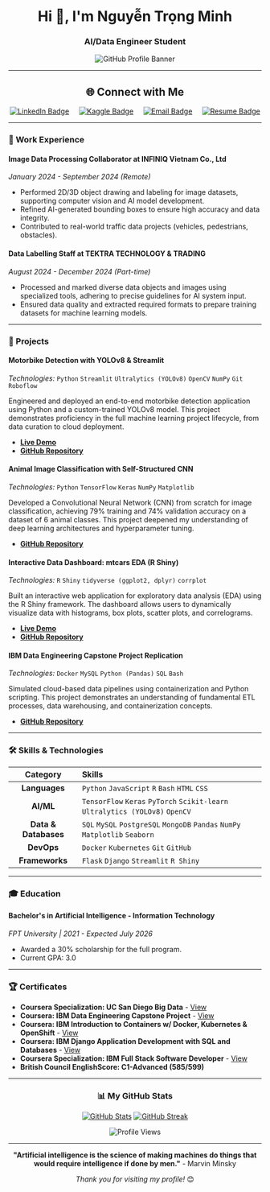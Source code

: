 <div align="center">

# Hi 👋, I'm Nguyễn Trọng Minh

### AI/Data Engineer Student

![GitHub Profile Banner](https://img.shields.io/badge/Hello-I'm%20an%20AI%2FData%20Engineer%20Intern-blue?style=for-the-badge&logo=github)

</div>

---

<div align="center">

## 🌐 Connect with Me

<a href="https://www.linkedin.com/in/minh-nguyễn-trọng-75a324246/"><img src="https://img.shields.io/badge/LinkedIn-0A66C2?style=for-the-badge&logo=linkedin&logoColor=white" alt="LinkedIn Badge"/></a>
&nbsp;&nbsp;&nbsp;
<a href="https://www.kaggle.com/ebisua"><img src="https://img.shields.io/badge/Kaggle-20BEFF?style=for-the-badge&logo=kaggle&logoColor=white" alt="Kaggle Badge"/></a>
&nbsp;&nbsp;&nbsp;
<a href="mailto:tminh193.bil@gmail.com"><img src="https://img.shields.io/badge/Email-D14836?style=for-the-badge&logo=gmail&logoColor=white" alt="Email Badge"/></a>
&nbsp;&nbsp;&nbsp;
<a href="https://www.topcv.vn/xem-cv/UV9QV1cOCFNQXwBTBFFWCFAHCQJbBgFWAgRRVAf05d"><img src="https://img.shields.io/badge/Resume-33A350?style=for-the-badge&logo=googledocs&logoColor=white" alt="Resume Badge"/></a>

</div>

---

### 💼 Work Experience

#### **Image Data Processing Collaborator at INFINIQ Vietnam Co., Ltd**

_January 2024 - September 2024 (Remote)_

- Performed 2D/3D object drawing and labeling for image datasets, supporting
  computer vision and AI model development.
- Refined AI-generated bounding boxes to ensure high accuracy and data
  integrity.
- Contributed to real-world traffic data projects (vehicles, pedestrians,
  obstacles).

#### **Data Labelling Staff at TEKTRA TECHNOLOGY & TRADING**

_August 2024 - December 2024 (Part-time)_

- Processed and marked diverse data objects and images using specialized tools,
  adhering to precise guidelines for AI system input.
- Ensured data quality and extracted required formats to prepare training
  datasets for machine learning models.

---

### 🚀 Projects

#### **Motorbike Detection with YOLOv8 & Streamlit**

_Technologies:_ `Python` `Streamlit` `Ultralytics (YOLOv8)` `OpenCV` `NumPy`
`Git` `Roboflow`

Engineered and deployed an end-to-end motorbike detection application using
Python and a custom-trained YOLOv8 model. This project demonstrates proficiency
in the full machine learning project lifecycle, from data curation to cloud
deployment.
- **[Live Demo](https://prototype-motorbike-detection-ebisu.streamlit.app/)**
- **[GitHub Repository](https://github.com/EntityEbisu/motorbike_detection)**

#### **Animal Image Classification with Self-Structured CNN**

_Technologies:_ `Python` `TensorFlow` `Keras` `NumPy` `Matplotlib`

Developed a Convolutional Neural Network (CNN) from scratch for image
classification, achieving 79% training and 74% validation accuracy on a dataset
of 6 animal classes. This project deepened my understanding of deep learning
architectures and hyperparameter tuning.

- **[GitHub Repository](https://github.com/EntityEbisu/cnn_from_scratch_image_classification)**

#### **Interactive Data Dashboard: mtcars EDA (R Shiny)**

_Technologies:_ `R` `Shiny` `tidyverse (ggplot2, dplyr)` `corrplot`

Built an interactive web application for exploratory data analysis (EDA) using
the R Shiny framework. The dashboard allows users to dynamically visualize data
with histograms, box plots, scatter plots, and correlograms.

- **[Live Demo](https://entityebisu.shinyapps.io/Data_Exploration_Mtcars_with_R_Shiny/)**
- **[GitHub Repository](https://github.com/EntityEbisu/shiny-mtcars-data-dashboard)**

#### **IBM Data Engineering Capstone Project Replication**

_Technologies:_ `Docker` `MySQL` `Python (Pandas)` `SQL` `Bash`

Simulated cloud-based data pipelines using containerization and Python
scripting. This project demonstrates an understanding of fundamental ETL
processes, data warehousing, and containerization concepts.

- **[GitHub Repository](https://github.com/EntityEbisu/IBM-Data-Engineering-Capstone-Project)**

---

### 🛠️ Skills & Technologies

<div align="center">

|       Category       | Skills                                                                        |
| :------------------: | :---------------------------------------------------------------------------- |
|    **Languages**     | `Python` `JavaScript` `R` `Bash` `HTML` `CSS`                                 |
|      **AI/ML**       | `TensorFlow` `Keras` `PyTorch` `Scikit-learn` `Ultralytics (YOLOv8)` `OpenCV` |
| **Data & Databases** | `SQL` `MySQL` `PostgreSQL` `MongoDB` `Pandas` `NumPy` `Matplotlib` `Seaborn`  |
|      **DevOps**      | `Docker` `Kubernetes` `Git` `GitHub`                                          |
|    **Frameworks**    | `Flask` `Django` `Streamlit` `R Shiny`                                        |

</div>

---

### 🎓 Education

#### **Bachelor's in Artificial Intelligence - Information Technology**

_FPT University | 2021 - Expected July 2026_

- Awarded a 30% scholarship for the full program.
- Current GPA: 3.0

---

### 🏆 Certificates

- **Coursera Specialization: UC San Diego Big Data** -
  [View](https://www.coursera.org/account/accomplishments/specialization/U5XB6REQAI8M)
- **Coursera: IBM Data Engineering Capstone Project** -
  [View](https://www.coursera.org/account/accomplishments/verify/5OW8NKIT56GG)
- **Coursera: IBM Introduction to Containers w/ Docker, Kubernetes &
  OpenShift** -
  [View](https://coursera.org/share/af455dfecdfb40de20b5baa16383eb6b)
- **Coursera: IBM Django Application Development with SQL and Databases** -
  [View](https://coursera.org/share/72038168d83eb012fee6e2dd7ee67399)
- **Coursera Specialization: IBM Full Stack Software Developer** -
  [View](https://www.coursera.org/account/accomplishments/professional-cert/61173V0H9MMN)
- **British Council EnglishScore: C1-Advanced (585/599)**

---

<div align="center">

### 📊 My GitHub Stats

<a href="https://github.com/EntityEbisu"><img src="https://github-readme-stats.vercel.app/api?username=EntityEbisu&show_icons=true&theme=default" alt="GitHub Stats" /></a>
<a href="https://github.com/EntityEbisu"><img src="https://github-readme-streak-stats.herokuapp.com/?user=EntityEbisu&theme=default" alt="GitHub Streak" /></a>

![Profile Views](https://komarev.com/ghpvc/?username=EntityEbisu&color=brightgreen&style=flat-square&label=Profile+Views)

</div>

---

<div align="center">

**"Artificial intelligence is the science of making machines do things that
would require intelligence if done by men."** - Marvin Minsky

_Thank you for visiting my profile!_ 😊

</div>
